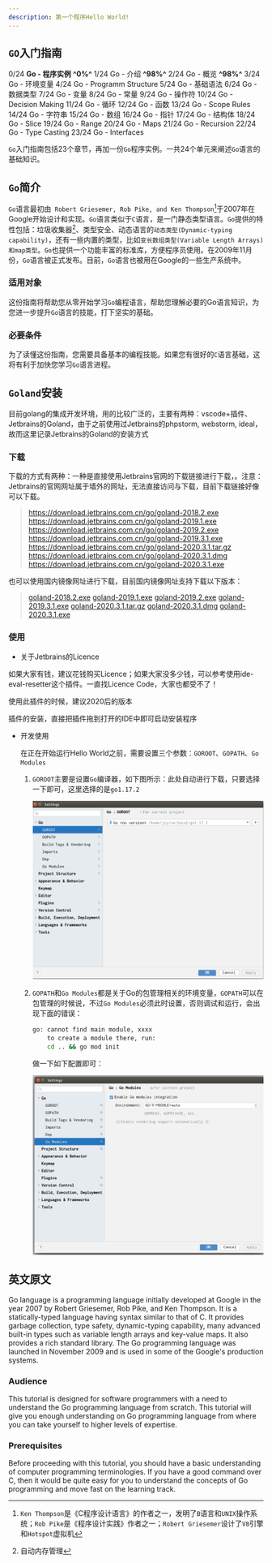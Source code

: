 ```yaml
---
description: 第一个程序Hello World!
---
```


## `GO`入门指南

0/24 **Go - 程序实例** **^0%^**
1/24 Go - 介绍 **^98%^**
2/24 Go - 概览 **^98%^**
3/24 Go - 环境变量
4/24 Go - Programm Structure
5/24 Go - 基础语法
6/24 Go - 数据类型
7/24 Go - 变量
8/24 Go - 常量
9/24 Go - 操作符
10/24 Go - Decision Making
11/24 Go - 循环
12/24 Go - 函数
13/24 Go - Scope Rules
14/24 Go - 字符串
15/24 Go - 数组
16/24 Go - 指针
17/24 Go - 结构体
18/24 Go - Slice
19/24 Go - Range
20/24 Go - Maps
21/24 Go - Recursion
22/24 Go - Type Casting
23/24 Go - Interfaces

`Go`入门指南包括23个章节，再加一份`Go`程序实例。一共24个单元来阐述`Go`语言的基础知识。

## `Go`简介

`Go`语言最初由` Robert Griesemer, Rob Pike, and Ken Thompson`[^1]于2007年在Google开始设计和实现。`Go`语言类似于`C`语言，是一门静态类型语言。`Go`提供的特性包括：垃圾收集器[^2]、类型安全、动态语言的`动态类型(Dynamic-typing capability)`，还有一些内置的类型，比如`变长数组类型(Variable Length Arrays)和map类型`。`Go`也提供一个功能丰富的标准库，方便程序员使用。在2009年11月份，`Go`语言被正式发布。目前，`Go`语言也被用在Google的一些生产系统中。


### 适用对象 

这份指南将帮助您从零开始学习`Go`编程语言，帮助您理解必要的Go语言知识，为您进一步提升`Go`语言的技能，打下坚实的基础。

### 必要条件

为了读懂这份指南，您需要具备基本的编程技能。如果您有很好的`C`语言基础，这将有利于加快您学习`Go`语言进程。


## `Goland`安装

目前golang的集成开发环境，用的比较广泛的，主要有两种：vscode+插件、Jetbrains的Goland，由于之前使用过Jetbrains的phpstorm, webstorm, ideal，故而这里记录Jetbrains的Goland的安装方式

### 下载

下载的方式有两种：一种是直接使用Jetbrains官网的下载链接进行下载，。注意：Jetbrains的官网网址属于墙外的网址，无法直接访问与下载，目前下载链接好像可以下载。

>https://download.jetbrains.com.cn/go/goland-2018.2.exe
>https://download.jetbrains.com.cn/go/goland-2019.1.exe
>https://download.jetbrains.com.cn/go/goland-2019.2.exe
>https://download.jetbrains.com.cn/go/goland-2019.3.1.exe
>https://download.jetbrains.com.cn/go/goland-2020.3.1.tar.gz
>https://download.jetbrains.com.cn/go/goland-2020.3.1.dmg
>https://download.jetbrains.com.cn/go/goland-2020.3.1.exe

也可以使用国内镜像网址进行下载，目前国内镜像网址支持下载以下版本：

>[goland-2018.2.exe](https://download.jetbrains.8686c.com/go/goland-2018.2.exe)
>[goland-2019.1.exe](https://download.jetbrains.8686c.com/go/goland-2019.1.exe)
>[goland-2019.2.exe](https://download.jetbrains.8686c.com/go/goland-2019.2.exe)
>[goland-2019.3.1.exe](https://download.jetbrains.8686c.com/go/goland-2019.3.1.exe)
>[goland-2020.3.1.tar.gz](https://download.jetbrains.8686c.com/go/goland-2020.3.1.tar.gz)
>[goland-2020.3.1.dmg](https://download.jetbrains.8686c.com/go/goland-2020.3.1.dmg)
>[goland-2020.3.1.exe](https://download.jetbrains.8686c.com/go/goland-2020.3.1.exe)

### 使用

- 关于Jetbrains的Licence

如果大家有钱，建议花钱购买Licence；如果大家没多少钱，可以参考使用ide-eval-resetter这个插件。一直找Licence Code，大家也都受不了！

使用此插件的时候，建议2020后的版本

插件的安装，直接把插件拖到打开的IDE中即可启动安装程序

- 开发使用

    在正在开始运行Hello World之前，需要设置三个参数：`GOROOT`、`GOPATH`、`Go Modules`

    1. `GOROOT`主要是设置`Go`编译器，如下图所示：此处自动进行下载，只要选择一下即可，这里选择的是`go1.17.2`
    
        ![index-setup-01](assets/index-setup-01.png)

    2. `GOPATH`和`Go Modules`都是关于Go的包管理相关的环境变量，`GOPATH`可以在包管理的时候说，不过`Go Modules`必须此时设置，否则调试和运行，会出现下面的错误：

        ```bash
        go: cannot find main module, xxxx
            to create a module there, run:
            cd .. && go mod init
        ```

        做一下如下配置即可：

        ![index-setup-02](assets/index-setup-02.png)




## 英文原文

Go language is a programming language initially developed at Google in the year 2007 by Robert Griesemer, Rob Pike, and Ken Thompson. It is a statically-typed language having syntax similar to that of C. It provides garbage collection, type safety, dynamic-typing capability, many advanced built-in types such as variable length arrays and key-value maps. It also provides a rich standard library. The Go programming language was launched in November 2009 and is used in some of the Google's production systems.

### Audience

This tutorial is designed for software programmers with a need to understand the Go programming language from scratch. This tutorial will give you enough understanding on Go programming language from where you can take yourself to higher levels of expertise.

### Prerequisites

Before proceeding with this tutorial, you should have a basic understanding of computer programming terminologies. If you have a good command over C, then it would be quite easy for you to understand the concepts of Go programming and move fast on the learning track.

[^1]: `Ken Thompson`是《C程序设计语言》的作者之一，发明了`B`语言和`UNIX`操作系统；`Rob Pike`是《程序设计实践》作者之一；`Robert Griesemer`设计了`V8`引擎和`Hotspot`虚拟机
[^2]: 自动内存管理